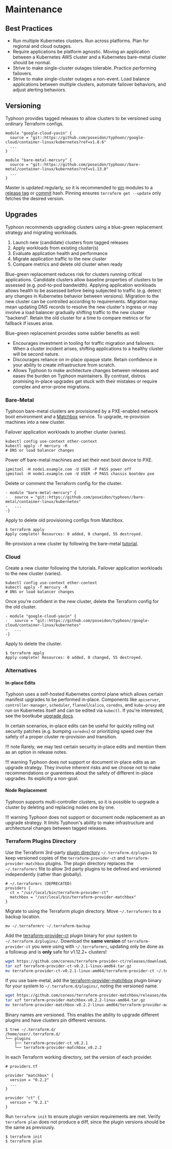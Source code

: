 # Maintenance

## Best Practices

* Run multiple Kubernetes clusters. Run across platforms. Plan for regional and cloud outages.
* Require applications be platform agnostic. Moving an application between a Kubernetes AWS cluster and a Kubernetes bare-metal cluster should be normal.
* Strive to make single-cluster outages tolerable. Practice performing failovers.
* Strive to make single-cluster outages a non-event. Load balance applications between multiple clusters, automate failover behaviors, and adjust alerting behaviors.

## Versioning

Typhoon provides tagged releases to allow clusters to be versioned using ordinary Terraform configs.

```
module "google-cloud-yavin" {
  source = "git::https://github.com/poseidon/typhoon//google-cloud/container-linux/kubernetes?ref=v1.8.6"
  ...
}

module "bare-metal-mercury" {
  source = "git::https://github.com/poseidon/typhoon//bare-metal/container-linux/kubernetes?ref=v1.13.0"
  ...
}
```

Master is updated regularly, so it is recommended to [pin](https://www.terraform.io/docs/modules/sources.html) modules to a [release tag](https://github.com/poseidon/typhoon/releases) or [commit](https://github.com/poseidon/typhoon/commits/master) hash. Pinning ensures `terraform get --update` only fetches the desired version.

## Upgrades

Typhoon recommends upgrading clusters using a blue-green replacement strategy and migrating workloads.

1. Launch new (candidate) clusters from tagged releases
2. Apply workloads from existing cluster(s)
3. Evaluate application health and performance
4. Migrate application traffic to the new cluster
5. Compare metrics and delete old cluster when ready

Blue-green replacement reduces risk for clusters running critical applications. Candidate clusters allow baseline properties of clusters to be assessed (e.g. pod-to-pod bandwidth). Applying application workloads allows health to be assessed before being subjected to traffic (e.g. detect any changes in Kubernetes behavior between versions). Migration to the new cluster can be controlled according to requirements. Migration may mean updating DNS records to resolve the new cluster's ingress or may involve a load balancer gradually shifting traffic to the new cluster "backend". Retain the old cluster for a time to compare metrics or for fallback if issues arise.

Blue-green replacement provides some subtler benefits as well:

* Encourages investment in tooling for traffic migration and failovers. When a cluster incident arises, shifting applications to a healthy cluster will be second nature.
* Discourages reliance on in-place opaque state. Retain confidence in your ability to create infrastructure from scratch.
* Allows Typhoon to make architecture changes between releases and eases the burden on Typhoon maintainers. By contrast, distros promising in-place upgrades get stuck with their mistakes or require complex and error-prone migrations.

### Bare-Metal

Typhoon bare-metal clusters are provisioned by a PXE-enabled network boot environment and a [Matchbox](https://github.com/coreos/matchbox) service. To upgrade, re-provision machines into a new cluster.

Failover application workloads to another cluster (varies).

```
kubectl config use-context other-context
kubectl apply -f mercury -R
# DNS or load balancer changes
```

Power off bare-metal machines and set their next boot device to PXE.

```
ipmitool -H node1.example.com -U USER -P PASS power off
ipmitool -H node1.example.com -U USER -P PASS chassis bootdev pxe
```

Delete or comment the Terraform config for the cluster.

```
- module "bare-metal-mercury" {
-   source = "git::https://github.com/poseidon/typhoon//bare-metal/container-linux/kubernetes"
-   ...
-}
```

Apply to delete old provisioning configs from Matchbox.

```
$ terraform apply  
Apply complete! Resources: 0 added, 0 changed, 55 destroyed.
```

Re-provision a new cluster by following the bare-metal [tutorial](../cl/bare-metal.md#cluster).

### Cloud

Create a new cluster following the tutorials. Failover application workloads to the new cluster (varies).

```
kubectl config use-context other-context
kubectl apply -f mercury -R
# DNS or load balancer changes
```

Once you're confident in the new cluster, delete the Terraform config for the old cluster.

```
- module "google-cloud-yavin" {
-   source = "git::https://github.com/poseidon/typhoon//google-cloud/container-linux/kubernetes"
-   ...
-}
```

Apply to delete the cluster.

```
$ terraform apply  
Apply complete! Resources: 0 added, 0 changed, 55 destroyed.
```

### Alternatives

#### In-place Edits

Typhoon uses a self-hosted Kubernetes control plane which allows certain manifest upgrades to be performed in-place. Components like `apiserver`, `controller-manager`, `scheduler`, `flannel`/`calico`, `coredns`, and `kube-proxy` are run on Kubernetes itself and can be edited via `kubectl`. If you're interested, see the bootkube [upgrade docs](https://github.com/kubernetes-incubator/bootkube/blob/master/Documentation/upgrading.md).

In certain scenarios, in-place edits can be useful for quickly rolling out security patches (e.g. bumping `coredns`) or prioritizing speed over the safety of a proper cluster re-provision and transition.

!!! note
    Rarely, we may test certain security in-place edits and mention them as an option in release notes.

!!! warning
    Typhoon does not support or document in-place edits as an upgrade strategy. They involve inherent risks and we choose not to make recommendations or guarentees about the safety of different in-place upgrades. Its explicitly a non-goal.

#### Node Replacement

Typhoon supports multi-controller clusters, so it is possible to upgrade a cluster by deleting and replacing nodes one by one.

!!! warning
    Typhoon does not support or document node replacement as an upgrade strategy. It limits Typhoon's ability to make infrastructure and architectural changes between tagged releases. 

### Terraform Plugins Directory

Use the Terraform 3rd-party [plugin directory](https://www.terraform.io/docs/configuration/providers.html#third-party-plugins) `~/.terraform.d/plugins` to keep versioned copies of the `terraform-provider-ct` and `terraform-provider-matchbox` plugins. The plugin directory replaces the `~/.terraformrc` file to allow 3rd party plugins to be defined and versioned independently (rather than globally).

```
# ~/.terraformrc (DEPRECATED)
providers {
  ct = "/usr/local/bin/terraform-provider-ct"
  matchbox = "/usr/local/bin/terraform-provider-matchbox"
}
```

Migrate to using the Terraform plugin directory. Move `~/.terraformrc` to a backup location.

```
mv ~/.terraformrc ~/.terraform-backup
```

Add the [terraform-provider-ct](https://github.com/coreos/terraform-provider-ct) plugin binary for your system to `~/.terraform.d/plugins/`. Download the **same version** of `terraform-provider-ct` you were using with `~/.terraformrc`, updating only be done as a followup and is **only** safe for v1.12.2+ clusters!

```sh
wget https://github.com/coreos/terraform-provider-ct/releases/download/v0.2.1/terraform-provider-ct-v0.2.1-linux-amd64.tar.gz
tar xzf terraform-provider-ct-v0.2.1-linux-amd64.tar.gz
mv terraform-provider-ct-v0.2.1-linux-amd64/terraform-provider-ct ~/.terraform.d/plugins/terraform-provider-ct_v0.2.1
```

If you use bare-metal, add the [terraform-provider-matchbox](https://github.com/coreos/terraform-provider-matchbox) plugin binary for your system to `~/.terraform.d/plugins/`, noting the versioned name.

```sh
wget https://github.com/coreos/terraform-provider-matchbox/releases/download/v0.2.2/terraform-provider-matchbox-v0.2.2-linux-amd64.tar.gz
tar xzf terraform-provider-matchbox-v0.2.2-linux-amd64.tar.gz
mv terraform-provider-matchbox-v0.2.2-linux-amd64/terraform-provider-matchbox ~/.terraform.d/plugins/terraform-provider-matchbox_v0.2.2
```

Binary names are versioned. This enables the ability to upgrade different plugins and have clusters pin different versions.

```
$ tree ~/.terraform.d/
/home/user/.terraform.d/
└── plugins
    ├── terraform-provider-ct_v0.2.1
    └── terraform-provider-matchbox_v0.2.2
```

In each Terraform working directory, set the version of each provider.

```
# providers.tf

provider "matchbox" {
  version = "0.2.2"
  ...
}

provider "ct" {
  version = "0.2.1"
}
```

Run `terraform init` to ensure plugin version requirements are met. Verify `terraform plan` does not produce a diff, since the plugin versions should be the same as previously.

```
$ terraform init
$ terraform plan
```

